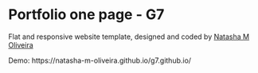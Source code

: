 # Portfolio one page - G7
<p>Flat and responsive website template, designed and coded by <a href="https://github.com/natasha-m-oliveira">Natasha M Oliveira</a></p>
<p>Demo: https://natasha-m-oliveira.github.io/g7.github.io/</p>
